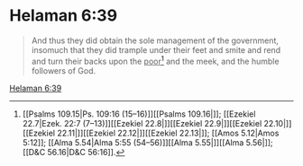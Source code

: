 # Helaman 6:39

> And thus they did obtain the sole management of the government, insomuch that they did trample under their feet and smite and rend and turn their backs upon the <u>poor</u>[^a] and the meek, and the humble followers of God.

[Helaman 6:39](https://www.churchofjesuschrist.org/study/scriptures/bofm/hel/6?lang=eng&id=p39#p39)


[^a]: [[Psalms 109.15|Ps. 109:16 (15–16)]][[Psalms 109.16|]]; [[Ezekiel 22.7|Ezek. 22:7 (7–13)]][[Ezekiel 22.8|]][[Ezekiel 22.9|]][[Ezekiel 22.10|]][[Ezekiel 22.11|]][[Ezekiel 22.12|]][[Ezekiel 22.13|]]; [[Amos 5.12|Amos 5:12]]; [[Alma 5.54|Alma 5:55 (54–56)]][[Alma 5.55|]][[Alma 5.56|]]; [[D&C 56.16|D&C 56:16]].  
